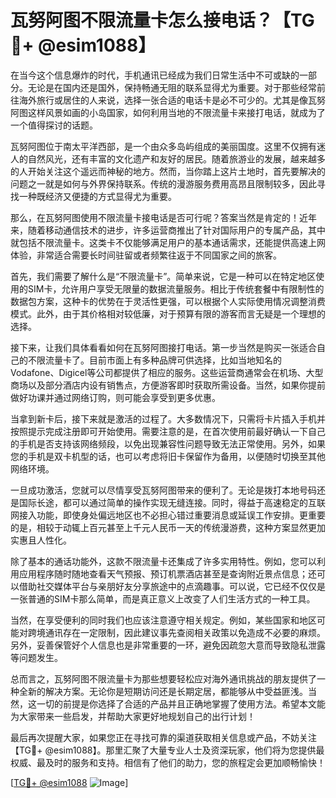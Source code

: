 # 瓦努阿图不限流量卡怎么接电话？【TG💪+ @esim1088】

在当今这个信息爆炸的时代，手机通讯已经成为我们日常生活中不可或缺的一部分。无论是在国内还是国外，保持畅通无阻的联系显得尤为重要。对于那些经常前往海外旅行或居住的人来说，选择一张合适的电话卡是必不可少的。尤其是像瓦努阿图这样风景如画的小岛国家，如何利用当地的不限流量卡来接打电话，就成为了一个值得探讨的话题。

瓦努阿图位于南太平洋西部，是一个由众多岛屿组成的美丽国度。这里不仅拥有迷人的自然风光，还有丰富的文化遗产和友好的居民。随着旅游业的发展，越来越多的人开始关注这个遥远而神秘的地方。然而，当你踏上这片土地时，首先要解决的问题之一就是如何与外界保持联系。传统的漫游服务费用高昂且限制较多，因此寻找一种既经济又便捷的方式显得尤为重要。

那么，在瓦努阿图使用不限流量卡接电话是否可行呢？答案当然是肯定的！近年来，随着移动通信技术的进步，许多运营商推出了针对国际用户的专属产品，其中就包括不限流量卡。这类卡不仅能够满足用户的基本通话需求，还能提供高速上网体验，非常适合需要长时间驻留或者频繁往返于不同国家之间的旅客。

首先，我们需要了解什么是“不限流量卡”。简单来说，它是一种可以在特定地区使用的SIM卡，允许用户享受无限量的数据流量服务。相比于传统套餐中有限制性的数据包方案，这种卡的优势在于灵活性更强，可以根据个人实际使用情况调整消费模式。此外，由于其价格相对较低廉，对于预算有限的游客而言无疑是一个理想的选择。

接下来，让我们具体看看如何在瓦努阿图接打电话。第一步当然是购买一张适合自己的不限流量卡了。目前市面上有多种品牌可供选择，比如当地知名的Vodafone、Digicel等公司都提供了相应的服务。这些运营商通常会在机场、大型商场以及部分酒店内设有销售点，方便游客即时获取所需设备。当然，如果你提前做好功课并通过网络订购，则可能会享受到更多优惠。

当拿到新卡后，接下来就是激活的过程了。大多数情况下，只需将卡片插入手机并按照提示完成注册即可开始使用。需要注意的是，在首次使用前最好确认一下自己的手机是否支持该网络频段，以免出现兼容性问题导致无法正常使用。另外，如果您的手机是双卡机型的话，也可以考虑将旧卡保留作为备用，以便随时切换至其他网络环境。

一旦成功激活，您就可以尽情享受瓦努阿图带来的便利了。无论是拨打本地号码还是国际长途，都可以通过简单的操作实现无缝连接。同时，得益于高速稳定的互联网接入功能，即使身处偏远地区也不必担心错过重要消息或延误工作安排。更重要的是，相较于动辄上百元甚至上千元人民币一天的传统漫游费，这种方案显然更加实惠且人性化。

除了基本的通话功能外，这款不限流量卡还集成了许多实用特性。例如，您可以利用应用程序随时随地查看天气预报、预订机票酒店甚至是查询附近景点信息；还可以借助社交媒体平台与亲朋好友分享旅途中的点滴趣事。可以说，它已经不仅仅是一张普通的SIM卡那么简单，而是真正意义上改变了人们生活方式的一种工具。

当然，在享受便利的同时我们也应该注意遵守相关规定。例如，某些国家和地区可能对跨境通讯存在一定限制，因此建议事先查阅相关政策以免造成不必要的麻烦。另外，妥善保管好个人信息也是非常重要的一环，避免因疏忽大意而导致隐私泄露等问题发生。

总而言之，瓦努阿图不限流量卡为那些想要轻松应对海外通讯挑战的朋友提供了一种全新的解决方案。无论你是短期访问还是长期定居，都能够从中受益匪浅。当然，这一切的前提是你选择了合适的产品并且正确地掌握了使用方法。希望本文能为大家带来一些启发，并帮助大家更好地规划自己的出行计划！

最后再次提醒大家，如果您正在寻找可靠的渠道获取相关信息或产品，不妨关注【TG💪+ @esim1088】。那里汇聚了大量专业人士及资深玩家，他们将为您提供最权威、最及时的服务和支持。相信有了他们的助力，您的旅程定会更加顺畅愉快！

[[TG💪+ @esim1088](https://t.me/s/esim1088) ![Image](https://i.postimg.cc/4NQfJmqS/Snipaste-2025-05-13-00-14-12.png)]